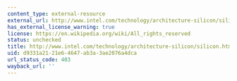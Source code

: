 ```yaml
---
content_type: external-resource
external_url: http://www.intel.com/technology/architecture-silicon/silicon.htm?iid=tech_as+silicon_head
has_external_license_warning: true
license: https://en.wikipedia.org/wiki/All_rights_reserved
status: unchecked
title: http://www.intel.com/technology/architecture-silicon/silicon.htm?iid=tech\_as+silicon\_head
uid: d9331a21-21e6-4647-ab3a-3ae2076a4dca
url_status_code: 403
wayback_url: ''
---
```

